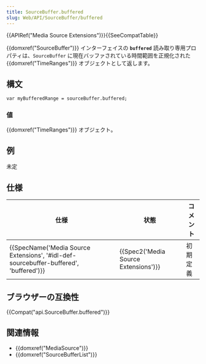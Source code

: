 ```yaml
---
title: SourceBuffer.buffered
slug: Web/API/SourceBuffer/buffered
---
```

{{APIRef("Media Source Extensions")}}{{SeeCompatTable}}

{{domxref("SourceBuffer")}} インターフェイスの **`buffered`** 読み取り専用プロパティは、`SourceBuffer` に現在バッファされている時間範囲を正規化された {{domxref("TimeRanges")}} オブジェクトとして返します。

## 構文

```
var myBufferedRange = sourceBuffer.buffered;
```

### 値

{{domxref("TimeRanges")}} オブジェクト。

## 例

未定

## 仕様

| 仕様                                                                                                             | 状態                                             | コメント |
| ---------------------------------------------------------------------------------------------------------------- | ------------------------------------------------ | -------- |
| {{SpecName('Media Source Extensions', '#idl-def-sourcebuffer-buffered', 'buffered')}} | {{Spec2('Media Source Extensions')}} | 初期定義 |

## ブラウザーの互換性

{{Compat("api.SourceBuffer.buffered")}}

## 関連情報

- {{domxref("MediaSource")}}
- {{domxref("SourceBufferList")}}
